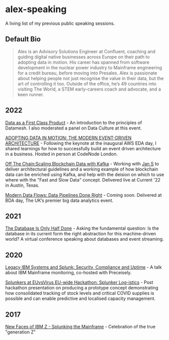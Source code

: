 # alex-speaking
A living list of my previous public speaking sessions.

## Default Bio
> Alex is an Advisory Solutions Engineer at Confluent, coaching and guiding digital native businesses across Europe on their path to adopting data in motion. His career has spanned from software development in the nuclear power industry to Mainframe engineering for a credit bureau, before moving into Presales. Alex is passionate about helping people not just recognise the value in their data, but the art of controlling it too. Outside of the office, he’s 49 countries into visiting The World, a STEM early-careers coach and advocate, and a keen runner.

## 2022
[Data as a First Class Product](https://www.sofasummits.com/data-ai-summit) - An introduction to the principles of Datamesh. I also moderated a panel on Data Culture at this event.

[ADOPTING DATA IN MOTION: THE MODERN EVENT-DRIVEN ARCHITECTURE](https://gotoldn.com/2022-eda-aws-day/schedule?date=2022-09-01) - Following the keynote at the inaugural AWS EDA day, I shared learnings for how to successfully build an event driven architecture in a business. Hosted in person at CodeNode London.

[Off The Chain:Scaling Blockchain Data with Kafka](https://current22.mpeventapps.com/session-virtual/?v2477da705118cc74fd14460db021e1784e2eed5a7982c6482ec95cb2e86d259644b8741959f52a49e0e6908b82a9d860=9BFF57144E75089D3809F5CEDDE5270B91D484A83799707F895E2B86B49A738F7EB837871A0C7E5E73F77AA865CDB9C6) - Working with [Jan S](https://github.com/griga23) to deliver architectural guidelines and a working example of how blockchain data can be enriched using Kafka, and help with the deision on which to use where with the "Fast and Slow Data" concept. Delivered live at Current '22 in Austin, Texas.

[Modern Data Flows: Data Pipelines Done Right](https://whitehallmedia.co.uk/bdanov2022/programme/#:~:text=Alex%20Stuart) - Coming soon. Delivered at BDA day, The UK’s premier big data analytics event.

## 2021
[The Database Is Only Half Done](https://whitehallmedia.co.uk/bdanov2021/programme/) - Asking the fundamental question: Is the database in its current form the right abstraction for this machine-driven world? A virtual conference speaking about databases and event streaming.

## 2020
[Legacy IBM Systems and Splunk: Security, Compliance and Uptime](https://www.precisely.com/resource-center/webinars/legacy-ibm-systems-and-splunk-security-compliance-and-uptime) - A talk about IBM Mainframe monitoring, co-hosted with Preceisely.

[Splunkers at EUvsVirus EU-wide Hackathon: Splunker Log-istics](https://www.linkedin.com/smart-links/AQGzoYUr2YgPmw/0b27d0f0-ff81-4233-9796-39dcd851c949) - Post hackathon presentation on producing a prototype concept demonstrating how consolidated tracking of stock levels and critical COVID supplies is possible and can enable predictive and localised capacity management.

## 2017
[New Faces of IBM Z - Splunking the Mainframe](https://mediacenter.ibm.com/media/New+Faces+of+IBM+Z+%E2%80%9CSplunking%E2%80%9D+the+mainframe/1_mw1ijj1c) - Celebration of the true "generation Z" 
